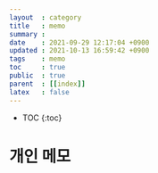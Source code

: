 ```yaml
---
layout  : category
title   : memo
summary : 
date    : 2021-09-29 12:17:04 +0900
updated : 2021-10-13 16:59:42 +0900
tags    : memo
toc     : true
public  : true
parent  : [[index]]
latex   : false
---
```

* TOC
{:toc}

# 개인 메모
